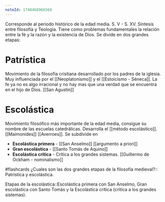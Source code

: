 ```yaml
---
noteId: 1748468966568
---
```


Corresponde al periodo histórico de la edad media. S. V - S. XV. Síntesis entre filosofía y Teología.  Tiene como problemas fundamentales la relación entre la fé y la razón y la existencia de Dios. Se divide en dos grandes etapas: 
# Patrística
Movimiento de la filosofía cristiana desarrollado por los padres de la iglesia. Muy influenciada por el [[Neoplatonismo]] y el [[Estoicismo - Séneca]]. La fe ya no es algo irracional y no hay mas que una verdad que se encuentra en el hijo de Dios. [[San Agustín]]
# Escolástica
Movimiento filosófico más importante de la edad media, consigue su nombre de las escuelas catedrálicas. Desarrolla el [[método escolástico]]. [[Maimonides]] [[Averroes]]. Se subdivide en 
- **Escolástica primera** - [[San Anselmo]] [[argumento a priori]]
- **Gran escolástica** - [[Santo Tomás de Aquino]]
- **Escolástica crítica** - Crítica a los grandes sistemas. [[Guillermo de Ockham - nominalismo]]


#flashcards 
¿Cuales son las dos grandes etapas de la filosofía medieval?:: Patrística y escolástica.
<!--SR:!2025-06-01,3,250-->

Etapas de la escolástica::Escolástica primera con San Anselmo, Gran escolástica con Santo Tomás y la Escolástica crítica (crítica a los grandes sistemas).
<!--SR:!2025-05-30,1,230-->